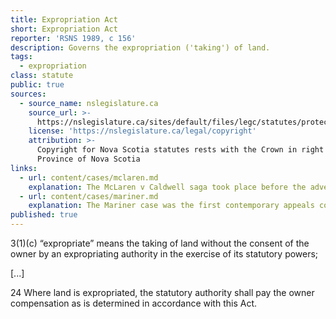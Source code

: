 ```yaml
---
title: Expropriation Act
short: Expropriation Act
reporter: 'RSNS 1989, c 156'
description: Governs the expropriation ('taking') of land.
tags:
  - expropriation
class: statute
public: true
sources:
  - source_name: nslegislature.ca
    source_url: >-
      https://nslegislature.ca/sites/default/files/legc/statutes/protect.htm
    license: 'https://nslegislature.ca/legal/copyright'
    attribution: >-
      Copyright for Nova Scotia statutes rests with the Crown in right of the
      Province of Nova Scotia
links:
  - url: content/cases/mclaren.md
    explanation: The McLaren v Caldwell saga took place before the advent of modern expropriation acts like this on in Nova Scotia. In the absence of a statute requiring compensation for expropriation, how did the parties and the courts' in the McLaren case address this issue?
  - url: content/cases/mariner.md
    explanation: The Mariner case was the first contemporary appeals court decision that attempted to interpret Nova Scotia's Expropriation Act in a case of de facto expropriation. In doing so, the Court establishes a framework for analysis. What is the legal "test" for de facto expropriation that emerges from the case and how does this motivated by the modern style?
published: true
---
```


<div id="statute">

<!--2(w) “fur-bearing animal” means beaver, muskrat, red squir- rel, mink, otter, skunk, weasel, fisher, marten, lynx, bobcat, cougar, fox, coyote, raccoon and any other non-domesticated animal which may be designated as a fur-bearing animal by the Governor in Coun- cil, and includes any part of such animal, but does not include bear or snowshoe hare;-->

3(1)(c) “expropriate” means the taking of land without the consent of the owner by an expropriating authority in the exercise of its statutory powers;

[...]

24 Where land is expropriated, the statutory authority shall pay the owner compensation as is determined in accordance with this Act.

</div>
